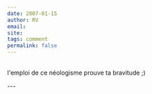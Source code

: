 ```yaml
---
date: 2007-01-15
author: RV
email: 
site: 
tags: comment
permalink: false
---
```


<p><br />
l'emploi de ce néologisme prouve ta bravitude ;)<br />
</p>
---